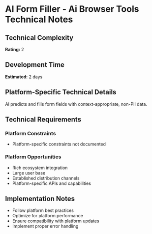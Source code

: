 # AI Form Filler - Ai Browser Tools Technical Notes

## Technical Complexity
**Rating:** 2

## Development Time
**Estimated:** 2 days

## Platform-Specific Technical Details
AI predicts and fills form fields with context-appropriate, non-PII data.

## Technical Requirements

### Platform Constraints
- Platform-specific constraints not documented

### Platform Opportunities
- Rich ecosystem integration
- Large user base
- Established distribution channels
- Platform-specific APIs and capabilities

## Implementation Notes
- Follow platform best practices
- Optimize for platform performance
- Ensure compatibility with platform updates
- Implement proper error handling

